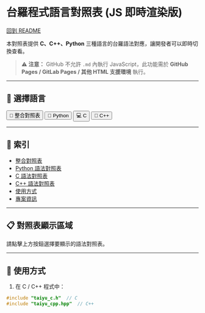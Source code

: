 # 台羅程式語言對照表 (JS 即時渲染版)

[回到 README](README.md)

本對照表提供 **C、C++、Python** 三種語言的台羅語法對應，讓開發者可以即時切換查看。

> ⚠ **注意：** GitHub 不允許 `.md` 內執行 JavaScript，此功能需於 **GitHub Pages / GitLab Pages / 其他 HTML 支援環境** 執行。

---

## 🔎 **選擇語言**
<div>
  <button onclick="renderTable('all')">📜 整合對照表</button>
  <button onclick="renderTable('python')">🐍 Python</button>
  <button onclick="renderTable('c')">💻 C</button>
  <button onclick="renderTable('cpp')">🚀 C++</button>
</div>

---

## 🔗 **索引**
- [整合對照表](#)
- [Python 語法對照表](#)
- [C 語法對照表](#)
- [C++ 語法對照表](#)
- [使用方式](#)
- [專案資訊](#)

---

## 📋 **對照表顯示區域**
<div id="table-content">
  <p>請點擊上方按鈕選擇要顯示的語法對照表。</p>
</div>

---

## 📌 **使用方式**
1. 在 C / C++ 程式中：
```c
#include "taiyu_c.h"  // C
#include "taiyu_cpp.hpp"  // C++
